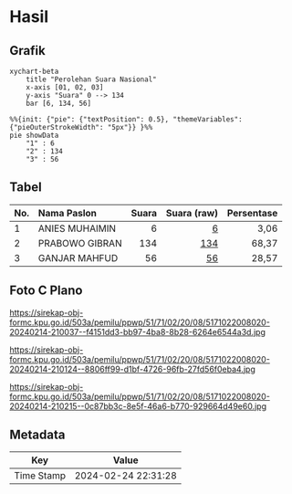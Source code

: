# Hasil

## Grafik

```mermaid
xychart-beta
    title "Perolehan Suara Nasional"
    x-axis [01, 02, 03]
    y-axis "Suara" 0 --> 134
    bar [6, 134, 56]
```

```mermaid
%%{init: {"pie": {"textPosition": 0.5}, "themeVariables": {"pieOuterStrokeWidth": "5px"}} }%%
pie showData
    "1" : 6
    "2" : 134
    "3" : 56
```

## Tabel

| No. | Nama Paslon    | Suara | Suara (raw) | Persentase |
|:--- |:-------------- | -----:| -----------:| ----------:|
| 1   | ANIES MUHAIMIN | 6     | [6][p-1]    | 3,06       |
| 2   | PRABOWO GIBRAN | 134   | [134][p-2]  | 68,37      |
| 3   | GANJAR MAHFUD  | 56    | [56][p-3]   | 28,57      |


[p-1]: https://github.com/gigit-pemilu/pemilu-2024/blob/main/pilpres/hitung-suara/sub/51-bali/sub/71-kota-denpasar/sub/02-denpasar-timur/sub/2008-sumerta-kauh/sub/020-tps/sub/paslon-1.txt
[p-2]: https://github.com/gigit-pemilu/pemilu-2024/blob/main/pilpres/hitung-suara/sub/51-bali/sub/71-kota-denpasar/sub/02-denpasar-timur/sub/2008-sumerta-kauh/sub/020-tps/sub/paslon-2.txt
[p-3]: https://github.com/gigit-pemilu/pemilu-2024/blob/main/pilpres/hitung-suara/sub/51-bali/sub/71-kota-denpasar/sub/02-denpasar-timur/sub/2008-sumerta-kauh/sub/020-tps/sub/paslon-3.txt

## Foto C Plano

https://sirekap-obj-formc.kpu.go.id/503a/pemilu/ppwp/51/71/02/20/08/5171022008020-20240214-210037--f4151dd3-bb97-4ba8-8b28-6264e6544a3d.jpg

https://sirekap-obj-formc.kpu.go.id/503a/pemilu/ppwp/51/71/02/20/08/5171022008020-20240214-210124--8806ff99-d1bf-4726-96fb-27fd56f0eba4.jpg

https://sirekap-obj-formc.kpu.go.id/503a/pemilu/ppwp/51/71/02/20/08/5171022008020-20240214-210215--0c87bb3c-8e5f-46a6-b770-929664d49e60.jpg


## Metadata

| Key        | Value               |
| ---------- | ------------------- |
| Time Stamp | 2024-02-24 22:31:28 |



